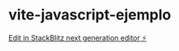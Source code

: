# vite-javascript-ejemplo

[Edit in StackBlitz next generation editor ⚡️](https://stackblitz.com/~/github.com/maryangmzc/vite-javascript-ejemplo)